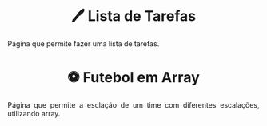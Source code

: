 <h1 text align= "center">🖊 Lista de Tarefas </h1>
<p text align= "justify">Página que permite fazer uma lista de tarefas.</p>  

<h1 text align= "center">⚽ Futebol em Array </h1>
<p text align= "justify">Página que permite a esclação de um time com diferentes escalações, utilizando array.</p>